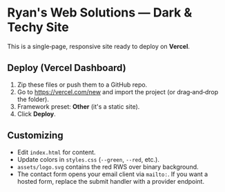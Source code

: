 # Ryan's Web Solutions — Dark & Techy Site

This is a single‑page, responsive site ready to deploy on **Vercel**.

## Deploy (Vercel Dashboard)
1. Zip these files or push them to a GitHub repo.
2. Go to https://vercel.com/new and import the project (or drag‑and‑drop the folder).
3. Framework preset: **Other** (it's a static site).
4. Click **Deploy**.

## Customizing
- Edit `index.html` for content.
- Update colors in `styles.css` (`--green`, `--red`, etc.).
- `assets/logo.svg` contains the red RWS over binary background.
- The contact form opens your email client via `mailto:`. If you want a hosted form, replace the submit handler with a provider endpoint.

